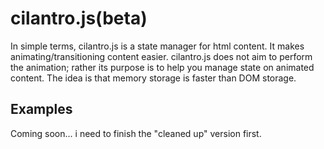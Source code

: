 cilantro.js(beta)
=============

In simple terms, cilantro.js is a state manager for html content. It makes animating/transitioning content easier. cilantro.js does not aim to perform the animation; rather its purpose is to help you manage state on animated content. The idea is that memory storage is faster than DOM storage. 

Examples
-------

Coming soon... i need to finish the "cleaned up" version first.